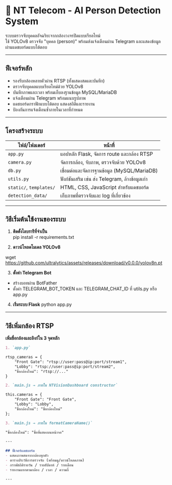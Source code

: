 # 🎯 NT Telecom - AI Person Detection System

ระบบตรวจจับบุคคลอัจฉริยะจากกล้องวงจรปิดแบบเรียลไทม์  
ใช้ YOLOv8 ตรวจจับ "บุคคล (person)" พร้อมส่งแจ้งเตือนผ่าน Telegram และแสดงข้อมูลผ่านแดชบอร์ดแบบโต้ตอบ

---

## ฟีเจอร์หลัก

- รองรับกล้องหลายตัวผ่าน RTSP (ทั้งแสดงสดและบันทึก)
- ตรวจจับบุคคลแบบเรียลไทม์ด้วย YOLOv8
- บันทึกภาพและเวลา พร้อมเก็บลงฐานข้อมูล MySQL/MariaDB
- แจ้งเตือนผ่าน Telegram พร้อมแนบรูปภาพ
- แดชบอร์ดกราฟิกแบบโต้ตอบ แสดงสถิติและรายงาน
- ป้องกันการแจ้งเตือนซ้ำภายในเวลาที่กำหนด

---

## โครงสร้างระบบ

| ไฟล์/โฟลเดอร์        | หน้าที่ |
|----------------------|---------|
| `app.py`             | แอปหลัก Flask, จัดการ route และกล้อง RTSP |
| `camera.py`          | จัดการกล้อง, จับภาพ, ตรวจจับด้วย YOLOv8 |
| `db.py`              | เชื่อมต่อและจัดการฐานข้อมูล (MySQL/MariaDB) |
| `utils.py`           | ฟังก์ชันเสริม เช่น ส่ง Telegram, ล้างข้อมูลเก่า |
| `static/`, `templates/` | HTML, CSS, JavaScript สำหรับแดชบอร์ด |
| `detection_data/`    | เก็บภาพที่ตรวจจับและ log ที่เกี่ยวข้อง |

---

## วิธีเริ่มต้นใช้งานของระบบ

1. **ติดตั้งไลบรารีที่จำเป็น**  
pip install -r requirements.txt

2. **ดาวน์โหลดโมเดล YOLOv8**

wget https://github.com/ultralytics/assets/releases/download/v0.0.0/yolov8n.pt

3. **ตั้งค่า Telegram Bot**

- สร้างบอทผ่าน BotFather
- ตั้งค่า TELEGRAM_BOT_TOKEN และ TELEGRAM_CHAT_ID ที่ utils.py หรือ app.py

4. **เริ่มระบบ Flask**
python app.py

---


## วิธีเพิ่มกล้อง RTSP
**เพิ่มชื่อกล้องและลิงก์ใน 3 จุดหลัก**

```markdown
1. `app.py`

rtsp_cameras = {
    "Front Gate": "rtsp://user:pass@ip:port/stream1",
    "Lobby": "rtsp://user:pass@ip:port/stream2",
    "ชื่อกล้องใหม่": "rtsp://..."
}

2. `main.js → ภายใน NTVisionDashboard constructor`

this.cameras = {
    "Front Gate": "Front Gate",
    "Lobby": "Lobby",
    "ชื่อกล้องใหม่": "ชื่อกล้องใหม่"
};

3. `main.js → ภายใน formatCameraName()`

"ชื่อกล้องใหม่": "ชื่อที่แสดงบนหน้าจอ"

--- 

## ฟีเจอร์แดชบอร์ด
- แสดงภาพสดจากกล้องทุกตัว
- ตารางประวัติการตรวจจับ (พร้อมดู/ดาวน์โหลดภาพ)
- กราฟสถิติรายวัน / รายสัปดาห์ / รายเดือน
- รายงานแยกตามกล้อง / เวลา / ความถี่

---